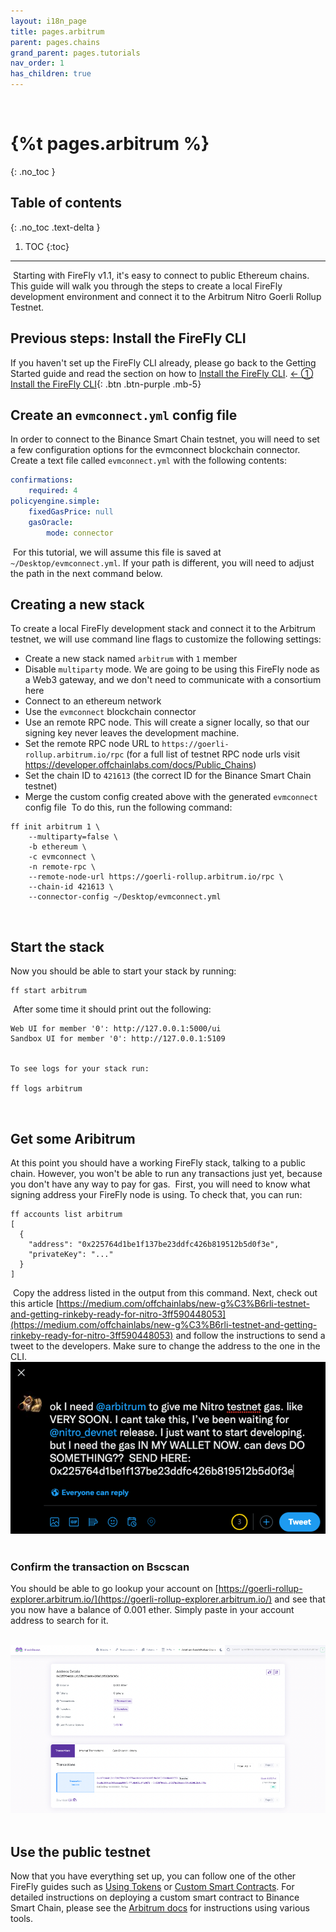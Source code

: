 ```yaml
---
layout: i18n_page
title: pages.arbitrum
parent: pages.chains
grand_parent: pages.tutorials
nav_order: 1
has_children: true
---
```

​
​
# {%t pages.arbitrum %}
{: .no_toc }
​
## Table of contents
{: .no_toc .text-delta }
​
1. TOC
{:toc}
​
---
​
Starting with FireFly v1.1, it's easy to connect to public Ethereum chains. This guide will walk you through the steps to create a local FireFly development environment and connect it to the Arbitrum Nitro Goerli Rollup Testnet.
​
## Previous steps: Install the FireFly CLI
If you haven't set up the FireFly CLI already, please go back to the Getting Started guide and read the section on how to [Install the FireFly CLI](../../gettingstarted/firefly_cli.md).
​
[← ① Install the FireFly CLI](../../gettingstarted/firefly_cli.md){: .btn .btn-purple .mb-5}
​
## Create an `evmconnect.yml` config file
In order to connect to the Binance Smart Chain testnet, you will need to set a few configuration options for the evmconnect blockchain connector. Create a text file called `evmconnect.yml` with the following contents:
​
```yml
confirmations:
    required: 4
policyengine.simple:
    fixedGasPrice: null
    gasOracle:
        mode: connector
```
​
For this tutorial, we will assume this file is saved at `~/Desktop/evmconnect.yml`. If your path is different, you will need to adjust the path in the next command below.
​
## Creating a new stack
To create a local FireFly development stack and connect it to the Arbitrum testnet, we will use command line flags to customize the following settings:
​
 - Create a new stack named `arbitrum` with `1` member
 - Disable `multiparty` mode. We are going to be using this FireFly node as a Web3 gateway, and we don't need to communicate with a consortium here
 - Connect to an ethereum network
 - Use the `evmconnect` blockchain connector
 - Use an remote RPC node. This will create a signer locally, so that our signing key never leaves the development machine.
 - Set the remote RPC node URL to `https://goerli-rollup.arbitrum.io/rpc` (for a full list of testnet RPC node urls visit https://developer.offchainlabs.com/docs/Public_Chains)
 - Set the chain ID to `421613` (the correct ID for the Binance Smart Chain testnet)
 - Merge the custom config created above with the generated `evmconnect` config file
​
To do this, run the following command:
```
ff init arbitrum 1 \
    --multiparty=false \
    -b ethereum \
    -c evmconnect \
    -n remote-rpc \
    --remote-node-url https://goerli-rollup.arbitrum.io/rpc \
    --chain-id 421613 \
    --connector-config ~/Desktop/evmconnect.yml
```
​
## Start the stack
Now you should be able to start your stack by running:
​
```
ff start arbitrum
```
​
After some time it should print out the following:
​
```
Web UI for member '0': http://127.0.0.1:5000/ui
Sandbox UI for member '0': http://127.0.0.1:5109
​
​
To see logs for your stack run:
​
ff logs arbitrum
```
​
## Get some Aribitrum
At this point you should have a working FireFly stack, talking to a public chain. However, you won't be able to run any transactions just yet, because you don't have any way to pay for gas. 
​
First, you will need to know what signing address your FireFly node is using. To check that, you can run:
​
```
ff accounts list arbitrum
[
  {
    "address": "0x225764d1be1f137be23ddfc426b819512b5d0f3e",
    "privateKey": "..."
  }
]
```
​
Copy the address listed in the output from this command. Next, check out this article [https://medium.com/offchainlabs/new-g%C3%B6rli-testnet-and-getting-rinkeby-ready-for-nitro-3ff590448053](https://medium.com/offchainlabs/new-g%C3%B6rli-testnet-and-getting-rinkeby-ready-for-nitro-3ff590448053) and follow the instructions to send a tweet to the developers. Make sure to change the address to the one in the CLI. 
​
![Arbitrum Faucet](images/arbitrum_faucet.png)
​
### Confirm the transaction on Bscscan
You should be able to go lookup your account on [https://goerli-rollup-explorer.arbitrum.io/](https://goerli-rollup-explorer.arbitrum.io/) and see that you now have a balance of 0.001 ether. Simply paste in your account address to search for it.

​
![Blockscout Scan](images/arbitrum_scan.png)
​
## Use the public testnet
Now that you have everything set up, you can follow one of the other FireFly guides such as [Using Tokens](../tokens/index.md) or [Custom Smart Contracts](../custom_contracts/ethereum.md). For detailed instructions on deploying a custom smart contract to Binance Smart Chain, please see the [Arbitrum docs](https://developer.offchainlabs.com/docs/Contract_Deployment) for instructions using various tools.